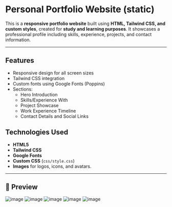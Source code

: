 # Personal Portfolio Website (static)

This is a **responsive portfolio website** built using **HTML, Tailwind CSS, and custom styles**, created for **study and learning purposes**. 
It showcases a professional profile including skills, experience, projects, and contact information.

---

## Features

- Responsive design for all screen sizes
- Tailwind CSS integration
- Custom fonts using Google Fonts (Poppins)
- Sections:
  - Hero Introduction
  - Skills/Experience With
  - Project Showcase
  - Work Experience Timeline
  - Contact Details and Social Links



## Technologies Used

- **HTML5**
- **Tailwind CSS**
- **Google Fonts**
- **Custom CSS** (`css/style.css`)
- **Images** for logos, icons, and avatars.

---

## 📸 Preview

![image](https://github.com/user-attachments/assets/134efa8d-9fdc-48d5-83cc-3dc43d5a44f1)
![image](https://github.com/user-attachments/assets/30403290-3fc1-4dc7-85fa-812415d3c723)
![image](https://github.com/user-attachments/assets/33315605-1458-4287-82c6-91babaa95705)
![image](https://github.com/user-attachments/assets/ce2d6a8b-589e-453a-862d-3d90c0a55f1c)
![image](https://github.com/user-attachments/assets/dbde5fd4-b7b6-4217-8710-dd38b9ca2e93)




